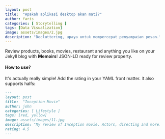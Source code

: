 ```yaml
---
layout: post
title:  "Apakah aplikasi desktop akan mati?"
author: faris
categories: [ Storytelling ]
tags: [Data Visualization]
image: assets/images/2.jpg
description: "Decluttering, upaya untuk mempercepat penyampaian pesan."
---
```


Review products, books, movies, restaurant and anything you like on your Jekyll blog with **Memoirs**! JSON-LD ready for review property.

#### How to use?

It's actually really simple! Add the rating in your YAML front matter. It also supports halfs:

```md
---
layout: post
title:  "Inception Movie"
author: john
categories: [ Lifestyle ]
tags: [red, yellow]
image: assets/images/11.jpg
description: "My review of Inception movie. Actors, directing and more."
rating: 4.5
---
```
